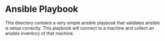 # Ansible Playbook

This directory contains a very simple ansible playbook that validates ansible is setup correctly. This playbook will connect to a machine and collect an ansible inventory of that machine. 